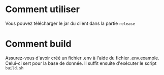 # Comment utiliser

Vous pouvez télécharger le jar du client dans la partie `release`



# Comment build

Assurez-vous d'avoir créé un fichier .env à l'aide du fichier .env.example. Celui-ci sert pour la base de donnée. Il suffit ensuite d'exécuter le script `build.sh`
